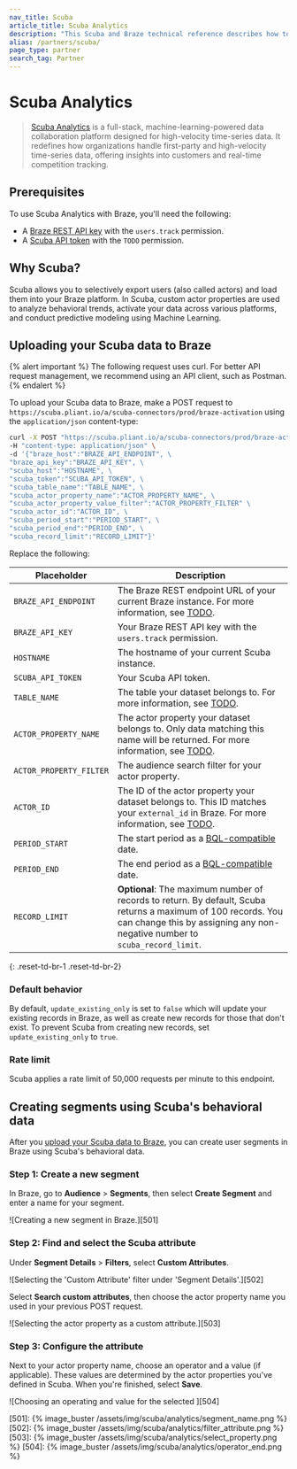```yaml
---
nav_title: Scuba
article_title: Scuba Analytics
description: "This Scuba and Braze technical reference describes how to activate Scuba's real-time data insight using Braze Segments."
alias: /partners/scuba/
page_type: partner
search_tag: Partner
---
```


# Scuba Analytics

>[Scuba Analytics][1] is a full-stack, machine-learning-powered data collaboration platform designed for high-velocity time-series data. It redefines how organizations handle first-party and high-velocity time-series data, offering insights into customers and real-time competition tracking.

## Prerequisites

To use Scuba Analytics with Braze, you'll need the following:

- A [Braze REST API key]() with the `users.track` permission.
- A [Scuba API token]() with the `TODO` permission.

## Why Scuba?

Scuba allows you to selectively export users (also called actors) and load them into your Braze platform. In Scuba, custom actor properties are used to analyze behavioral trends, activate your data across various platforms, and conduct predictive modeling using Machine Learning.

## Uploading your Scuba data to Braze

{% alert important %}
The following request uses curl. For better API request management, we recommend using an API client, such as Postman.
{% endalert %}

To upload your Scuba data to Braze, make a POST request to `https://scuba.pliant.io/a/scuba-connectors/prod/braze-activation` using the `application/json` content-type:

```bash
curl -X POST "https://scuba.pliant.io/a/scuba-connectors/prod/braze-activation" \
-H "content-type: application/json" \
-d '{"braze_host":"BRAZE_API_ENDPOINT", \
"braze_api_key":"BRAZE_API_KEY", \
"scuba_host":"HOSTNAME", \
"scuba_token":"SCUBA_API_TOKEN", \
"scuba_table_name":"TABLE_NAME", \
"scuba_actor_property_name":"ACTOR_PROPERTY_NAME", \
"scuba_actor_property_value_filter":"ACTOR_PROPERTY_FILTER" \
"scuba_actor_id":"ACTOR_ID", \
"scuba_period_start":"PERIOD_START", \
"scuba_period_end":"PERIOD_END", \
"scuba_record_limit":"RECORD_LIMIT"}'
```

Replace the following:

| Placeholder             | Description                                                                                                                                                                                  |
|-------------------------|----------------------------------------------------------------------------------------------------------------------------------------------------------------------------------------------|
| `BRAZE_API_ENDPOINT`    | The Braze REST endpoint URL of your current Braze instance. For more information, see [TODO]().                                                                                              |
| `BRAZE_API_KEY`         | Your Braze REST API key with the `users.track` permission.                                                                                                                                   |
| `HOSTNAME`              | The hostname of your current Scuba instance.                                                                                                                                                 |
| `SCUBA_API_TOKEN`       | Your Scuba API token.                                                                                                                                                                        |
| `TABLE_NAME`            | The table your dataset belongs to. For more information, see [TODO][3].                                                                                                                      |
| `ACTOR_PROPERTY_NAME`   | The actor property your dataset belongs to. Only data matching this name will be returned. For more information, see [TODO][4].                                                              |
| `ACTOR_PROPERTY_FILTER` | The audience search filter for your actor property.                                                                                                                                          |
| `ACTOR_ID`              | The ID of the actor property your dataset belongs to. This ID matches your `external_id` in Braze. For more information, see [TODO][5].                                                      |
| `PERIOD_START`          | The start period as a [BQL-compatible][6] date.                                                                                                                                              |
| `PERIOD_END`            | The end period as a [BQL-compatible][6] date.                                                                                                                                                |
| `RECORD_LIMIT`          | **Optional**: The maximum number of records to return. By default, Scuba returns a maximum of 100 records. You can change this by assigning any non-negative number to `scuba_record_limit`. |
{: .reset-td-br-1 .reset-td-br-2}

### Default behavior

By default, `update_existing_only` is set to `false` which will update your existing records in Braze, as well as create new records for those that don't exist. To prevent Scuba from creating new records, set `update_existing_only` to `true`.

### Rate limit

Scuba applies a rate limit of 50,000 requests per minute to this endpoint.

## Creating segments using Scuba's behavioral data

After you [upload your Scuba data to Braze](#uploading-your-scuba-data-to-braze), you can create user segments in Braze using Scuba's behavioral data.

### Step 1: Create a new segment

In Braze, go to **Audience** > **Segments**, then select **Create Segment** and enter a name for your segment.

![Creating a new segment in Braze.][501]

### Step 2: Find and select the Scuba attribute

Under **Segment Details** > **Filters**, select **Custom Attributes**.

![Selecting the 'Custom Attribute' filter under 'Segment Details'.][502]

Select **Search custom attributes**, then choose the actor property name you used in your previous POST request.

![Selecting the actor property as a custom attribute.][503]

### Step 3: Configure the attribute

Next to your actor property name, choose an operator and a value (if applicable). These values are determined by the actor properties you've defined in Scuba. When you're finished, select **Save**.

![Choosing an operating and value for the selected ][504]

[1]: https://scuba.io
[3]: https://docs.scuba.io/glossary/dataset-table
[4]: https://docs.scuba.io/glossary/actor-property
[5]: https://docs.scuba.io/glossary/actor
[6]: https://docs.scuba.io/guides/bql-syntax-and-usage
[501]: {% image_buster /assets/img/scuba/analytics/segment_name.png %}
[502]: {% image_buster /assets/img/scuba/analytics/filter_attribute.png %}
[503]: {% image_buster /assets/img/scuba/analytics/select_property.png %}
[504]: {% image_buster /assets/img/scuba/analytics/operator_end.png %}
